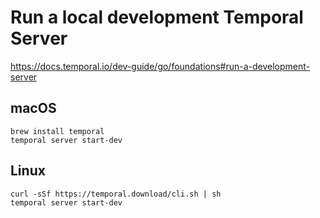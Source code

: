 # Run a local development Temporal Server

https://docs.temporal.io/dev-guide/go/foundations#run-a-development-server

## macOS

    brew install temporal
    temporal server start-dev
    
## Linux

    curl -sSf https://temporal.download/cli.sh | sh
    temporal server start-dev